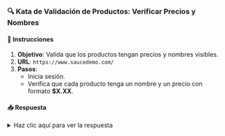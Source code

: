 ### **🔍 Kata de Validación de Productos: Verificar Precios y Nombres**

#### 📑 Instrucciones

1. **Objetivo**: Valida que los productos tengan precios y nombres visibles.
2. **URL**: `https://www.saucedemo.com/`
3. **Pasos**:
   - Inicia sesión.
   - Verifica que cada producto tenga un nombre y un precio con formato **$X.XX**.

#### 📥 Respuesta

<details>
  <summary>Haz clic aquí para ver la respuesta</summary>

```typescript
import { expect } from "@wdio/globals";

describe('Validación de productos', () => {
  it('Debería mostrar precios y nombres de productos', async () => {
    await browser.url('https://www.saucedemo.com/');
    await $('#user-name').setValue('standard_user');
    await $('#password').setValue('secret_sauce');
    await $('#login-button').click();

    const items = await $$('.inventory_item');
    for await (const item of items) {
      const name = await item.$('.inventory_item_name').getText();
      const price = await item.$('.inventory_item_price').getText();

      expect(name).not.toBe("");
      expect(/^\$\d+\.\d{2}$/.test(price)).toBe(true);
    }
  });
});

```

</details>
